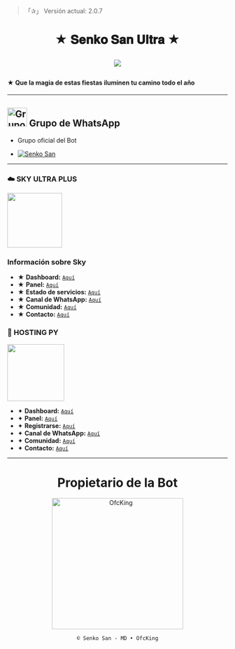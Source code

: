 > 「✰」 Versión actual: 2.0.7

<h1 align="center">★ 𝐒𝐞𝐧𝐤𝐨 𝐒𝐚𝐧 𝐔𝐥𝐭𝐫𝐚 ★</p>
<p>
        <img src= "https://qu.ax/uYpQa.jpg">
    </p>

#### ★ Que la magia de estas fiestas iluminen tu camino todo el año

---

## <img src="https://static.wikia.nocookie.net/nyancat/images/d/d3/Nyan-cat.gif/revision/latest/scale-to-width-down/400?cb=20131231222500&path-prefix=es" alt="Grupo" width="45" height="43"> Grupo de WhatsApp

- Grupo oficial del Bot

* <a href="https://chat.whatsapp.com/GkuIuySiMwb4qJGl3UJtcZ"><img alt="Senko San" src="https://img.shields.io/badge/Senko-San-25D366?style=for-the-badge&logo=whatsapp&logoColor=white"/></a>

---

### ☁️ SKY ULTRA PLUS 

<a href="https://dash.skyultraplus.com"><img src="https://qu.ax/wbJoB.png" height="125px"></a>

### Información sobre Sky
- ★ **Dashboard:** [`Aquí`](https://dash.skyultraplus.com)
- ★ **Panel:** [`Aquí`](https://panel.skyultraplus.com)
- ★ **Estado de servicios:** [`Aquí`](https://estado.skyultraplus.com)
- ★ **Canal de WhatsApp:** [`Aquí`](https://whatsapp.com/channel/0029VakUvreFHWpyWUr4Jr0g)
- ★ **Comunidad:** [`Aquí`](https://chat.whatsapp.com/JPwcXvPEUwlEOyjI3BpYys)
- ★ **Contacto:** [`Aquí`](https://wa.me/message/B3KTM5XN2JMRD1)

### 🎇 HOSTING PY
<a href="https://dahs.hostingpy.shop/"><img src="https://files.catbox.moe/lr92z2.jpg" height="130px"></a>

- ✦ **Dashboard:** [`Aquí`](https://dahs.hostingpy.shop/)
- ✦ **Panel:** [`Aquí`](https://panel.hostingpy.shop/)
- ✦ **Registrarse:** [`Aquí`](https://dahs.hostingpy.shop/register?ref=DevDiegoHPY)
- ✦ **Canal de WhatsApp:** [`Aquí`](https://whatsapp.com/channel/0029Vak4e1R4NVifmh8Tvi3q)
- ✦ **Comunidad:** [`Aquí`](https://chat.whatsapp.com/HT9YFbWTuqO0DQrq6Xxhvx)
- ✦ **Contacto:** [`Aquí`](https://wa.me/595976126756) 

---

<div align="center">
  <h1 align="center">Propietario de la Bot</h1>

<a href="https://github.com/OfcKing"><img src="https://github.com/OfcKing.png" width="300" height="300" alt="OfcKing"/></a>

`© Senko San - MD • OfcKing`